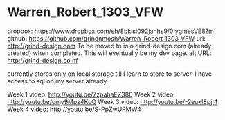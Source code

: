 Warren_Robert_1303_VFW
======================

<!-- Robert Warren
Term 1303
Visual Frameworks
I Owe, I Owe * Bill List
http://grind-design.com
https://www.dropbox.com/sh/8bkisi092jahhs9/0IygmesVE8
https://github.com/grindnmosh/Warren_Robert_1303_VFW
--->

dropbox: https://www.dropbox.com/sh/8bkisi092jahhs9/0IygmesVE8?m
github: https://github.com/grindnmosh/Warren_Robert_1303_VFW
url: http://grind-design.com
To be moved to ioio.grind-design.com (already created) when completed. This will eventually be my dev page. 
alt URL: http://grind-design.co.nf

currently stores only on local storage till I learn to store to server. I have access to sql on my server already.

Week 1 video: http://youtu.be/7zpahaEZ380
Week 2 video: http://youtu.be/omy9Mpz4KcQ
Week 3 video: http://youtu.be/-2euxI8pjI4
Week 4 video: http://youtu.be/S-PpZwURMW4


